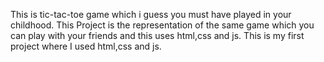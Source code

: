 This is tic-tac-toe game which i guess you must have played in your childhood. This Project is the representation of the same game which you can play with your friends and this uses html,css and js. This is my first project where I used html,css and js.
